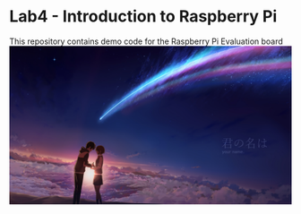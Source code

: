 # Lab4 - Introduction to Raspberry Pi

This repository contains demo code for the Raspberry Pi Evaluation board
![Alt text](./744908.jpg)
